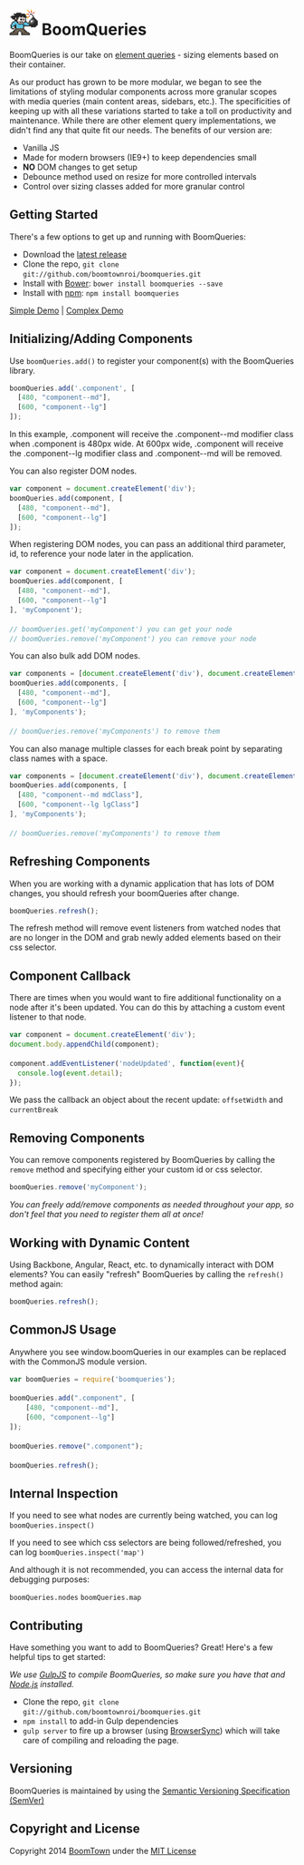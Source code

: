 # <img src="dist/images/logo-boomqueries.png" width="50px;">  BoomQueries


BoomQueries is our take on [element queries](http://responsiveimagescg.github.io/eq-usecases/) - sizing elements based on their container.

As our product has grown to be more modular, we began to see the limitations of styling modular components across more granular scopes with media queries (main content areas, sidebars, etc.). The specificities of keeping up with all these variations started to take a toll on productivity and maintenance. While there are other element query implementations, we didn't find any that quite fit our needs. The benefits of our version are:

* Vanilla JS
* Made for modern browsers (IE9+) to keep dependencies small
* **NO** DOM changes to get setup
* Debounce method used on resize for more controlled intervals
* Control over sizing classes added for more granular control


## Getting Started

There's a few options to get up and running with BoomQueries:

* Download the [latest release](https://github.com/boomtownroi/boomqueries/releases/latest)
* Clone the repo, `git clone git://github.com/boomtownroi/boomqueries.git`
* Install with [Bower](http://bower.io): `bower install boomqueries --save`
* Install with [npm](https://www.npmjs.com/package/boomqueries): `npm install boomqueries`

[Simple Demo](http://boomtownroi.github.io/boomqueries/) | [Complex Demo](http://boomtownroi.github.io/boomqueries/kitchensink.html)


## Initializing/Adding Components

Use `boomQueries.add()` to register your component(s) with the BoomQueries library. 

```js
boomQueries.add('.component', [
  [480, "component--md"],
  [600, "component--lg"]
]);
```

In this example, .component will receive the .component--md modifier class when .component is 480px wide. At 600px wide, .component will receive the .component--lg modifier class and .component--md will be removed.

You can also register DOM nodes.

```js
var component = document.createElement('div');
boomQueries.add(component, [
  [480, "component--md"],
  [600, "component--lg"]
]);
```

When registering DOM nodes, you can pass an additional third parameter, id, to reference your node later in the application.

```js
var component = document.createElement('div');
boomQueries.add(component, [
  [480, "component--md"],
  [600, "component--lg"]
], 'myComponent');

// boomQueries.get('myComponent') you can get your node
// boomQueries.remove('myComponent') you can remove your node
```

You can also bulk add DOM nodes.

```js
var components = [document.createElement('div'), document.createElement('div'), document.createElement('div'), document.createElement('div')];
boomQueries.add(components, [
  [480, "component--md"],
  [600, "component--lg"]
], 'myComponents');

// boomQueries.remove('myComponents') to remove them
```

You can also manage multiple classes for each break point by separating class names with a space.

```js
var components = [document.createElement('div'), document.createElement('div'), document.createElement('div'), document.createElement('div')];
boomQueries.add(components, [
  [480, "component--md mdClass"],
  [600, "component--lg lgClass"]
], 'myComponents');

// boomQueries.remove('myComponents') to remove them
```

## Refreshing Components

When you are working with a dynamic application that has lots of DOM changes, you should refresh your boomQueries after change.

```js
boomQueries.refresh();
```

The refresh method will remove event listeners from watched nodes that are no longer in the DOM and grab newly added elements based on their css selector.


## Component Callback

There are times when you would want to fire additional functionality on a node after it's been updated. You can do this by attaching a custom event listener to that node.

```js
var component = document.createElement('div');
document.body.appendChild(component);

component.addEventListener('nodeUpdated', function(event){
  console.log(event.detail);
});
```

We pass the callback an object about the recent update: `offsetWidth` and `currentBreak`


## Removing Components

You can remove components registered by BoomQueries by calling the `remove` method and specifying either your custom id or css selector.

```js
boomQueries.remove('myComponent');
```

_You can freely add/remove components as needed throughout your app, so don't feel that you need to register them all at once!_


## Working with Dynamic Content

Using Backbone, Angular, React, etc. to dynamically interact with DOM elements? You can easily "refresh" BoomQueries by calling the `refresh()` method again:

```js
boomQueries.refresh();
```

## CommonJS Usage

Anywhere you see window.boomQueries in our examples can be replaced with the CommonJS module version.

```js
var boomQueries = require('boomqueries');

boomQueries.add(".component", [
	[480, "component--md"],
	[600, "component--lg"]
]);

boomQueries.remove(".component");

boomQueries.refresh();
```


## Internal Inspection

If you need to see what nodes are currently being watched, you can log `boomQueries.inspect()`

If you need to see which css selectors are being followed/refreshed, you can log `boomQueries.inspect('map')`

And although it is not recommended, you can access the internal data for debugging purposes:

`boomQueries.nodes`
`boomQueries.map`


## Contributing

Have something you want to add to BoomQueries? Great! Here's a few helpful tips to get started:

_We use [GulpJS](http://gulpjs.com) to compile BoomQueries, so make sure you have that and [Node.js](http://nodejs.org/) installed._

* Clone the repo, `git clone git://github.com/boomtownroi/boomqueries.git`
* `npm install` to add-in Gulp dependencies
* `gulp server` to fire up a browser (using [BrowserSync](http://www.browsersync.io/)) which will take care of compiling and reloading the page.


## Versioning

BoomQueries is maintained by using the [Semantic Versioning Specification (SemVer)](http://semver.org/)


## Copyright and License

Copyright 2014 [BoomTown](http://boomtownroi.com) under the [MIT License](https://github.com/BoomTownROI/boomqueries/blob/master/LICENSE.md)
